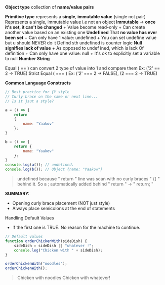**Object type**
	collection of **name/value pairs**

**Primitive type** represents a **single, immutable value** (single not pair)
	Represents a single, immutable value
	 i.e not an object
	**Immutable** -> **once it's set, it can't be changed**
		 + Value become read-only
		 + Can create another value based on an existing one
	**Undefined**
		That **no value has ever been set**
			+ Can only have 1 value: undefined
			+ You can set undefine value but u should NEVER do it
				Defind sth undefined is counter logic 
	**Null signifies lack of value**
	+ As opposed to undef ined, which is lack Of definition
	+ Can only have one value: null
	+ It's ok to explicitly set a variable to null
	**Number**
	**String**

Equal ( == )
	can convert 2 type of value into 1 and compare them
	Ex: ('2' == 2 -> TRUE)
Strict Equal ( === )
	Ex: ('2' === 2 -> FALSE), (2 === 2 -> TRUE)

**Common Language Constructs**
```js
// Best practice for {Y style
// Curly brace on the same or next line...
// Is it jsut a style?

a = () => {
	return 
	{
		name: "Yaakov"
	};
}

b = () => {
	return {
		name: "Yaakov"
	};
}
console.log(a()); // undefined. 
console.log(b()); // Object {name: "Yaakow"}
```
> undefined because " return " line was scan with no curly braces " {} " behind it. So a ; automatically added behind " return " -> " return; "  
 
**SUMMARY:**
+ Opening curly brace placement (NOT just style)
+ Always place semicolons at the end of statements

Handling Default Values
+ If the first one is TRUE. No reason for the machine to continue.
```js
// Default values
function orderChickenWith(sideDish) {
	sideDish = sideDish || "whatever !";
	console.log("Chicken with " + sideDish);
}

orderChickenWith("noodles");
orderChickenWith();
```
> Chicken with noodles
Chicken with whatever!

